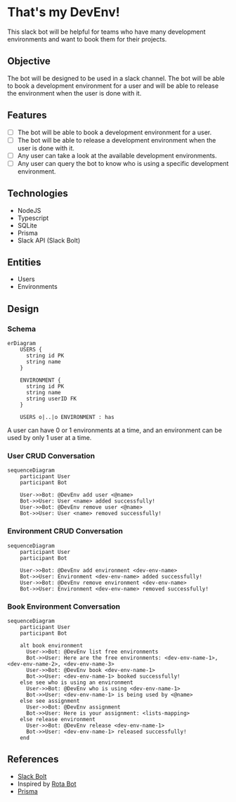 # That's my DevEnv!

This slack bot will be helpful for teams who have many development environments and want to book them for their projects.

## Objective

The bot will be designed to be used in a slack channel. The bot will be able to book a development environment for a user and will be able to release the environment when the user is done with it.

## Features

- [ ] The bot will be able to book a development environment for a user.
- [ ] The bot will be able to release a development environment when the user is done with it.
- [ ] Any user can take a look at the available development environments.
- [ ] Any user can query the bot to know who is using a specific development environment.

## Technologies

- NodeJS
- Typescript
- SQLite
- Prisma
- Slack API (Slack Bolt)


## Entities

- Users
- Environments

## Design

### Schema

```mermaid
erDiagram
    USERS {
      string id PK
      string name
    }

    ENVIRONMENT {
      string id PK
      string name
      string userID FK
    }

    USERS o|..|o ENVIRONMENT : has
```

A user can have 0 or 1 environments at a time, and an environment can be used by only 1 user at a time.

### User CRUD Conversation

```mermaid
sequenceDiagram
    participant User
    participant Bot

    User->>Bot: @DevEnv add user <@name>
    Bot->>User: User <name> added successfully!
    User->>Bot: @DevEnv remove user <@name>
    Bot->>User: User <name> removed successfully!
```

### Environment CRUD Conversation

```mermaid
sequenceDiagram
    participant User
    participant Bot

    User->>Bot: @DevEnv add environment <dev-env-name>
    Bot->>User: Environment <dev-env-name> added successfully!
    User->>Bot: @DevEnv remove environment <dev-env-name>
    Bot->>User: Environment <dev-env-name> removed successfully!
```

### Book Environment Conversation

```mermaid
sequenceDiagram
    participant User
    participant Bot

    alt book environment
      User->>Bot: @DevEnv list free environments
      Bot->>User: Here are the free environments: <dev-env-name-1>, <dev-env-name-2>, <dev-env-name-3>
      User->>Bot: @DevEnv book <dev-env-name-1>
      Bot->>User: <dev-env-name-1> booked successfully!
    else see who is using an environment
      User->>Bot: @DevEnv who is using <dev-env-name-1>
      Bot->>User: <dev-env-name-1> is being used by <@name>
    else see assignment
      User->>Bot: @DevEnv assignment
      Bot->>User: Here is your assignment: <lists-mapping>
    else release environment
      User->>Bot: @DevEnv release <dev-env-name-1>
      Bot->>User: <dev-env-name-1> released successfully!
    end
```

## References

- [Slack Bolt](https://slack.dev/bolt-js/concepts)
- Inspired by [Rota Bot](https://github.com/kmaida/rota-slackbot)
- [Prisma](https://www.prisma.io/)